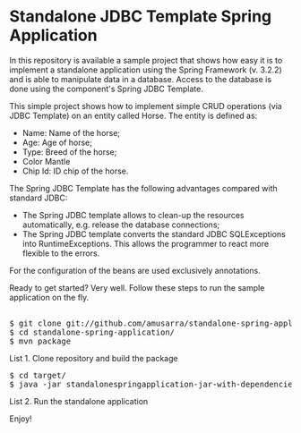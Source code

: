 Standalone JDBC Template Spring Application
=============================

In this repository is available a sample project that shows how easy it is to implement a standalone application 
using the Spring Framework (v. 3.2.2) and is able to manipulate data in a database. 
Access to the database is done using the component's Spring JDBC Template.

This simple project shows how to implement simple CRUD operations (via JDBC Template) on an entity called Horse. The entity is defined as:
* Name: Name of the horse;
* Age: Age of horse;
* Type: Breed of the horse;
* Color Mantle
* Chip Id: ID chip of the horse.
	
The Spring JDBC Template has the following advantages compared with standard JDBC:
* The Spring JDBC template allows to clean-up the resources automatically, e.g. release the database connections;
* The Spring JDBC template converts the standard JDBC SQLExceptions into RuntimeExceptions. This allows the programmer to react more flexible to the errors.

For the configuration of the beans are used exclusively annotations.

Ready to get started? Very well. Follow these steps to run the sample application on the fly.

<pre>	
$ git clone git://github.com/amusarra/standalone-spring-application.git
$ cd standalone-spring-application/
$ mvn package
</pre>
List 1. Clone repository and build the package

<pre>
$ cd target/
$ java -jar standalonespringapplication-jar-with-dependencies.jar
</pre>
List 2. Run the standalone application

Enjoy!
